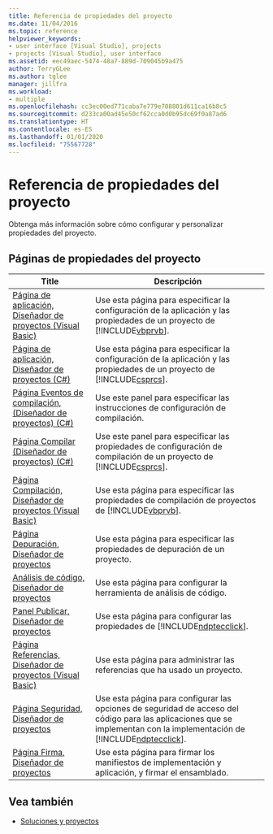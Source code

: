 ```yaml
---
title: Referencia de propiedades del proyecto
ms.date: 11/04/2016
ms.topic: reference
helpviewer_keywords:
- user interface [Visual Studio], projects
- projects [Visual Studio], user interface
ms.assetid: eec49aec-5474-48a7-889d-709045b9a475
author: TerryGLee
ms.author: tglee
manager: jillfra
ms.workload:
- multiple
ms.openlocfilehash: cc3ec00ed771caba7e779e708801d611ca16b8c5
ms.sourcegitcommit: d233ca00ad45e50cf62cca0d0b95dc69f0a87ad6
ms.translationtype: HT
ms.contentlocale: es-ES
ms.lasthandoff: 01/01/2020
ms.locfileid: "75567728"
---
```

# <a name="project-properties-reference"></a>Referencia de propiedades del proyecto

Obtenga más información sobre cómo configurar y personalizar propiedades del proyecto.

## <a name="project-properties-pages"></a>Páginas de propiedades del proyecto

| Title | Descripción |
| - | - |
| [Página de aplicación, Diseñador de proyectos (Visual Basic)](../../ide/reference/application-page-project-designer-visual-basic.md) | Use esta página para especificar la configuración de la aplicación y las propiedades de un proyecto de [!INCLUDE[vbprvb](../../code-quality/includes/vbprvb_md.md)]. |
| [Página de aplicación, Diseñador de proyectos (C#)](../../ide/reference/application-page-project-designer-csharp.md) | Use esta página para especificar la configuración de la aplicación y las propiedades de un proyecto de [!INCLUDE[csprcs](../../data-tools/includes/csprcs_md.md)]. |
| [Página Eventos de compilación, (Diseñador de proyectos) (C#)](../../ide/reference/build-events-page-project-designer-csharp.md) | Use este panel para especificar las instrucciones de configuración de compilación. |
| [Página Compilar (Diseñador de proyectos) (C#)](../../ide/reference/build-page-project-designer-csharp.md) | Use este panel para especificar las propiedades de configuración de compilación de un proyecto de [!INCLUDE[csprcs](../../data-tools/includes/csprcs_md.md)]. |
| [Página Compilación, Diseñador de proyectos (Visual Basic)](../../ide/reference/compile-page-project-designer-visual-basic.md) | Use esta página para especificar las propiedades de compilación de proyectos de [!INCLUDE[vbprvb](../../code-quality/includes/vbprvb_md.md)]. |
| [Página Depuración, Diseñador de proyectos](../../ide/reference/debug-page-project-designer.md) | Use esta página para especificar las propiedades de depuración de un proyecto. |
| [Análisis de código, Diseñador de proyectos](../../ide/reference/code-analysis-project-designer.md) | Use esta página para configurar la herramienta de análisis de código. |
| [Panel Publicar, Diseñador de proyectos](../../ide/reference/publish-page-project-designer.md) | Use esta página para configurar las propiedades de [!INCLUDE[ndptecclick](../../deployment/includes/ndptecclick_md.md)]. |
| [Página Referencias, Diseñador de proyectos (Visual Basic)](../../ide/reference/references-page-project-designer-visual-basic.md) | Use esta página para administrar las referencias que ha usado un proyecto. |
| [Página Seguridad, Diseñador de proyectos](../../ide/reference/security-page-project-designer.md) | Use esta página para configurar las opciones de seguridad de acceso del código para las aplicaciones que se implementan con la implementación de [!INCLUDE[ndptecclick](../../deployment/includes/ndptecclick_md.md)]. |
| [Página Firma, Diseñador de proyectos](../../ide/reference/signing-page-project-designer.md) | Use esta página para firmar los manifiestos de implementación y aplicación, y firmar el ensamblado. |

## <a name="see-also"></a>Vea también

- [Soluciones y proyectos](../../ide/solutions-and-projects-in-visual-studio.md)
